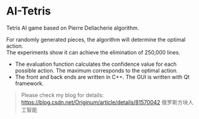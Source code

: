 # AI-Tetris
Tetris AI game based on Pierre Dellacherie algorithm.

For randomly generated pieces, the algorithm will determine the optimal action.  
The experiments show it can achieve the elimination of 250,000 lines.  

* The evaluation function calculates the confidence value for each possible action. The maximum corresponds to the optimal action.
* The front and back ends are written in C++. The GUI is written with Qt framework.

> Please check my blog for details: https://blog.csdn.net/Originum/article/details/81570042  俄罗斯方块人工智能
